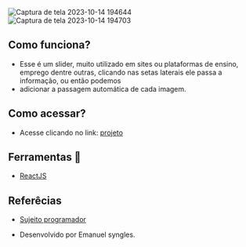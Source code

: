 
![Captura de tela 2023-10-14 194644](https://github.com/Emanuelsyngles/Slide-carrossel/assets/122393755/ee5db159-9331-42b0-a45a-41bbcdb7f93f)
![Captura de tela 2023-10-14 194703](https://github.com/Emanuelsyngles/Slide-carrossel/assets/122393755/c97eaa05-bd8e-45cf-b185-135d636331e1)

 ## Como funciona?
- Esse é um slider, muito utilizado em sites ou plataformas de ensino, emprego dentre outras, clicando nas setas laterais ele passa a informação, ou então podemos
- adicionar a passagem automática de cada imagem.

 ## Como acessar?
 - Acesse clicando no link: [projeto](https://slidercarrossel.netlify.app/)

 ## Ferramentas 🔧
- [ReactJS](https://react.dev/)
  
 ## Referêcias

 - [Sujeito programador](https://www.youtube.com/@Sujeitoprogramador)

 - Desenvolvido por Emanuel syngles.

